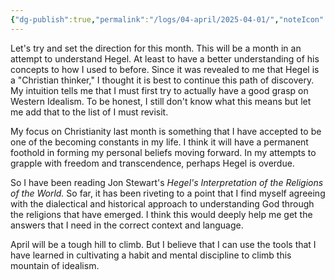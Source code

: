 ```yaml
---
{"dg-publish":true,"permalink":"/logs/04-april/2025-04-01/","noteIcon":"","created":"2025-04-01"}
---
```


Let's try and set the direction for this month. This will be a month in an attempt to understand Hegel. At least to have a better understanding of his concepts to how I used to before. Since it was revealed to me that Hegel is a "Christian thinker," I thought it is best to continue this path of discovery. My intuition tells me that I must first try to actually have a good grasp on Western Idealism. To be honest, I still don't know what this means but let me add that to the list of I must revisit.

My focus on Christianity last month is something that I have accepted to be one of the becoming constants in my life. I think it will have a permanent foothold in forming my personal beliefs moving forward. In my attempts to grapple with freedom and transcendence, perhaps Hegel is overdue.

So I have been reading Jon Stewart's *Hegel's Interpretation of the Religions of the World.* So far, it has been riveting to a point that I find myself agreeing with the dialectical and historical approach to understanding God through the religions that have emerged. I think this would deeply help me get the answers that I need in the correct context and language.

April will be a tough hill to climb. But I believe that I can use the tools that I have learned in cultivating a habit and mental discipline to climb this mountain of idealism.
